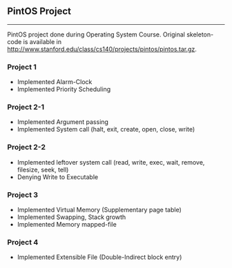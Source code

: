 ## PintOS Project 
---
PintOS project done during Operating System Course. Original skeleton-code is available in http://www.stanford.edu/class/cs140/projects/pintos/pintos.tar.gz.

### Project 1

* Implemented Alarm-Clock
* Implemented Priority Scheduling

### Project 2-1

* Implemented Argument passing
* Implemented System call (halt, exit, create, open, close, write)

### Project 2-2

* Implemented leftover system call (read, write, exec, wait, remove, filesize, seek, tell)
* Denying Write to Executable

### Project 3

* Implemented Virtual Memory (Supplementary page table)
* Implemented Swapping, Stack growth
* Implemented Memory mapped-file

### Project 4

* Implemented Extensible File (Double-Indirect block entry)

